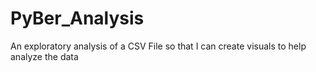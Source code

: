 # PyBer_Analysis
An exploratory analysis of a CSV File so that I can create visuals to help analyze the data
